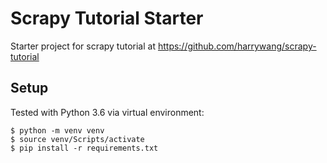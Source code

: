 # Scrapy Tutorial Starter

Starter project for scrapy tutorial at https://github.com/harrywang/scrapy-tutorial

## Setup
Tested with Python 3.6 via virtual environment:
```shell
$ python -m venv venv
$ source venv/Scripts/activate
$ pip install -r requirements.txt
```
